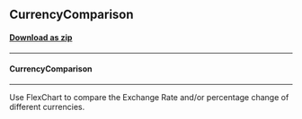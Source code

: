 ## CurrencyComparison
#### [Download as zip](https://grapecity.github.io/DownGit/#/home?url=https://github.com/GrapeCity/ComponentOne-WPF-Samples/tree/master/NET_8/Chart/CurrencyComparison)
____
#### CurrencyComparison
____
Use FlexChart to compare the Exchange Rate and/or percentage change of different currencies.
